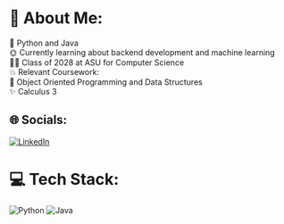 # 💫 About Me:
🔭 Python and Java<br>🌞 Currently learning about backend development and machine learning<br>👨‍🔬 Class of 2028 at ASU for Computer Science<br>💥 Relevant Coursework:<br>🚀 Object Oriented Programming and Data Structures<br>✨ Calculus 3<br>


## 🌐 Socials:
[![LinkedIn](https://img.shields.io/badge/LinkedIn-%230077B5.svg?logo=linkedin&logoColor=white)](https://www.linkedin.com/in/william-burdon-763834298/) 

# 💻 Tech Stack:
![Python](https://img.shields.io/badge/python-3670A0?style=for-the-badge&logo=python&logoColor=ffdd54) ![Java](https://img.shields.io/badge/Java-ED8B00?style=for-the-badge&logo=openjdk&logoColor=white)


